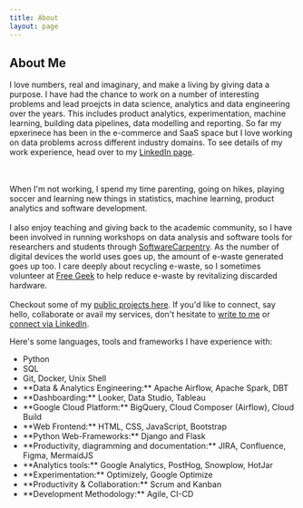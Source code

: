 ```yaml
---
title: About
layout: page
---
```

<!-- ![Profile Image]({{ site.url }}/{{ site.picture }}) -->

<h2> About Me</h2>

<p>
I love numbers, real and imaginary, and make a living by giving data a purpose. I have had the chance to work on a number of interesting problems and lead proejcts in data science, analytics and data engineering over the years. This includes product analytics, experimentation, machine learning, building data pipelines, data modelling and reporting. So far my epxerinece has been in the e-commerce and SaaS space but I love working on data problems across different industry domains. To see details of my work experience, head over to my <a class="link"  href="https://linkedin.com/in/kedarpage/" target="_blank">LinkedIn page</a>.

<br><br>
When I'm not working, I spend my time parenting, going on hikes, playing soccer and learning new things in statistics, machine learning, product analytics and software development.
<br><br>
I also enjoy teaching and giving back to the academic community, so I have been involved in running workshops on data analysis and software tools for researchers and students through <a href="http://software-carpentry.org/">SoftwareCarpentry</a>. As the number of digital devices the world uses goes up, the amount of e-waste generated goes up too. I care deeply about recycling e-waste, so I sometimes volunteer at <a href="https://www.freegeekvancouver.org">Free Geek</a> to help reduce e-waste by revitalizing discarded hardware. 
<br><br>
Checkout some of my <a href="http://kpdir.github.io/projects/">public projects here</a>. If you'd like to connect, say hello, collaborate or avail my services, don't hesitate to <a class="link"  href="mailto:kpageanalytics@gmail.com" target="_blank"> write to me</a> or <a class="link"  href="https://linkedin.com/in/kedarpage/" target="_blank">connect via LinkedIn</a>.

Here's some languages, tools and frameworks I have experience with: 
<ul class="skill-list">
	<li>Python</li>
	<li>SQL</li>
	<li>Git, Docker, Unix Shell</li>
	<li>**Data & Analytics Engineering:** Apache Airflow, Apache Spark, DBT</li>
	<li>**Dashboarding:** Looker, Data Studio, Tableau</li>
	<li>**Google Cloud Platform:** BigQuery, Cloud Composer (Airflow), Cloud Build</li>
	<li>**Web Frontend:** HTML, CSS, JavaScript, Bootstrap</li>
	<li>**Python Web-Frameworks:** Django and Flask</li>
	<li>**Productivity, diagramming and documentation:** JIRA, Confluence, Figma, MermaidJS</li>
	<li>**Analytics tools:** Google Analytics, PostHog, Snowplow, HotJar </li>
	<li>**Experimentation:** Optimizely, Google Optimize</li>
	<li>**Productivity & Collaboration:** Scrum and Kanban</li>
	<li>**Development Methodology:** Agile, CI-CD</li>
</ul>

